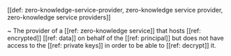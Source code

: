 [[def: zero-knowledge-service-provider, zero-knowledge service provider, zero-knowledge service providers]]

~ The provider of a [[ref: zero-knowledge service]] that hosts [[ref: encrypted]] [[ref: data]] on behalf of the [[ref: principal]] but does not have access to the [[ref: private keys]] in order to be able to [[ref: decrypt]] it.

